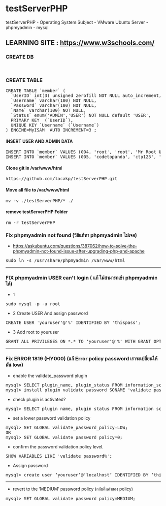 # testServerPHP
testServerPHP - Operating System Subject - VMware Ubuntu Server - phpmyadmin - mysql

## LEARNING SITE : https://www.w3schools.com/

### CREATE DB
<pre>

</pre>

### CREATE TABLE

<pre>
CREATE TABLE `member` (
  `UserID` int(3) unsigned zerofill NOT NULL auto_increment,
  `Username` varchar(100) NOT NULL,
  `Password` varchar(100) NOT NULL,
  `Name` varchar(100) NOT NULL,
  `Status` enum('ADMIN','USER') NOT NULL default 'USER',
  PRIMARY KEY  (`UserID`),
  UNIQUE KEY `Username` (`Username`)
) ENGINE=MyISAM  AUTO_INCREMENT=3 ;
</pre>

#### INSERT USER AND ADMIN DATA
<pre>
INSERT INTO `member` VALUES (004, 'root', 'root', 'Mr Root Ubuntu', 'ADMIN');
INSERT INTO `member` VALUES (005, 'codetopanda', 'ctp123', 'MR Codetopand Portdee', 'USER');
</pre>


#### Clone git in /var/www/html
<pre>
https://github.com/lacakp/testServerPHP.git
</pre>


#### Move all file to /var/www/html
<pre>
mv -v ./testServerPHP/* ./
</pre>

#### remove testServerPHP Folder
<pre>
rm -r testServerPHP
</pre>

### Fix phpmyadmin not found (วิธีแก้หา phpmyadmin ไม่เจอ)
- https://askubuntu.com/questions/387062/how-to-solve-the-phpmyadmin-not-found-issue-after-upgrading-php-and-apache
<pre>
sudo ln -s /usr/share/phpmyadmin /var/www/html
</pre>


-----------------------
### FIX phpmyadmin USER can't login ( แก้ ไม่สามารถเข้า phpmyadmin ได้)

- 1
<pre>
sudo mysql -p -u root
</pre>

- 2 Create USER And assign password
<pre>
CREATE USER 'youruser'@'%' IDENTIFIED BY 'thispass';
</pre>

- 3 Add root to youruser
<pre>
GRANT ALL PRIVILEGES ON *.* TO 'youruser'@'%' WITH GRANT OPTION;
</pre>

-------------------------
### Fix  ERROR 1819 (HY000) (แก้ Error policy password เราจะเปลี่ยนให้มัน low)

- enable the validate_password plugin
<pre>
mysql> SELECT plugin_name, plugin_status FROM information_schema.plugins WHERE plugin_name LIKE 'validate%';
mysql> install plugin validate_password SONAME 'validate_password.so';
</pre>

- check plugin is activated?
<pre>
mysql> SELECT plugin_name, plugin_status FROM information_schema.plugins WHERE plugin_name LIKE 'validate%';
</pre>


-  set a lower password validation policy
<pre>
mysql> SET GLOBAL validate_password_policy=LOW;
OR
mysql> SET GLOBAL validate_password_policy=0;
</pre>

- confirm the password validation policy level.
<pre>
SHOW VARIABLES LIKE 'validate_password%';
</pre>

- Assign password
<pre>
mysql> create user ‘youruser’@’localhost’ IDENTIFIED BY ‘thisisyourpassword’;
</pre>


-----------------------
- revert to the ‘MEDIUM’ password policy (กลับคืนค่าของ policy)
<pre>
mysql> SET GLOBAL validate_password_policy=MEDIUM;
</pre>



